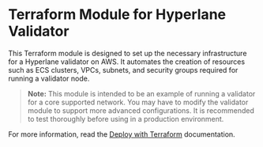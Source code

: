 # Terraform Module for Hyperlane Validator

This Terraform module is designed to set up the necessary infrastructure for a Hyperlane validator on AWS. It automates the creation of resources such as ECS clusters, VPCs, subnets, and security groups required for running a validator node.

> **Note:** This module is intended to be an example of running a validator for a core supported network. You may have to modify the validator module to support more advanced configurations. It is recommended to test thoroughly before using in a production environment.

For more information, read the [Deploy with Terraform](https://hyp-v3-docs-git-feat-aws-agent-guide-abacus-works.vercel.app/docs/operate/deploy-with-terraform) documentation.
